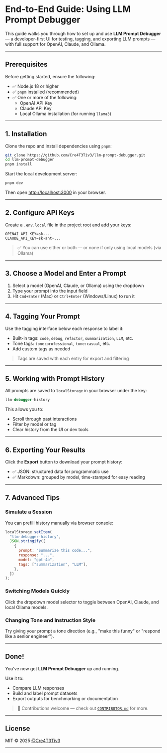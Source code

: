 # End-to-End Guide: Using LLM Prompt Debugger

This guide walks you through how to set up and use **LLM Prompt Debugger** — a developer-first UI for testing, tagging, and exporting LLM prompts — with full support for OpenAI, Claude, and Ollama.

---

## Prerequisites

Before getting started, ensure the following:

- ✅ Node.js 18 or higher
- ✅ `pnpm` installed (recommended)
- ✅ One or more of the following:
  - OpenAI API Key
  - Claude API Key
  - Local Ollama installation (for running `llama3`)

---

## 1. Installation

Clone the repo and install dependencies using `pnpm`:

```bash
git clone https://github.com/Cre4T3Tiv3/llm-prompt-debugger.git
cd llm-prompt-debugger
pnpm install
```

Start the local development server:

```bash
pnpm dev
```

Then open [http://localhost:3000](http://localhost:3000) in your browser.

---

## 2. Configure API Keys

Create a `.env.local` file in the project root and add your keys:

```env
OPENAI_API_KEY=sk-...
CLAUDE_API_KEY=sk-ant-...
```

> ✅ You can use either or both — or none if only using local models (via Ollama)

---

## 3. Choose a Model and Enter a Prompt

1. Select a model (OpenAI, Claude, or Ollama) using the dropdown
2. Type your prompt into the input field
3. Hit `Cmd+Enter` (Mac) or `Ctrl+Enter` (Windows/Linux) to run it

---

## 4. Tagging Your Prompt

Use the tagging interface below each response to label it:

- Built-in tags: `code`, `debug`, `refactor`, `summarization`, `LLM`, etc.
- Tone tags: `tone:professional`, `tone:casual`, etc.
- Add custom tags as needed

> Tags are saved with each entry for export and filtering

---

## 5. Working with Prompt History

All prompts are saved to `localStorage` in your browser under the key:

```js
llm-debugger-history
```

This allows you to:

- Scroll through past interactions
- Filter by model or tag
- Clear history from the UI or dev tools

---

## 6. Exporting Your Results

Click the **Export** button to download your prompt history:

- ✅ JSON: structured data for programmatic use
- ✅ Markdown: grouped by model, time-stamped for easy reading

---

## 7. Advanced Tips

### Simulate a Session

You can prefill history manually via browser console:

```js
localStorage.setItem(
  "llm-debugger-history",
  JSON.stringify([
    {
      prompt: "Summarize this code...",
      response: "...",
      model: "gpt-4o",
      tags: ["summarization", "LLM"],
    },
  ])
);
```

### Switching Models Quickly

Click the dropdown model selector to toggle between OpenAI, Claude, and local Ollama models.

### Changing Tone and Instruction Style

Try giving your prompt a tone direction (e.g., "make this funny" or "respond like a senior engineer").

---

## Done!

You’ve now got **LLM Prompt Debugger** up and running.

Use it to:

- Compare LLM responses
- Build and label prompt datasets
- Export outputs for benchmarking or documentation

> 🔧 Contributions welcome — check out [`CONTRIBUTOR.md`](../CONTRIBUTOR.md) for more.

---

## License

MIT © 2025 [@Cre4T3Tiv3](https://github.com/Cre4T3Tiv3)

---
